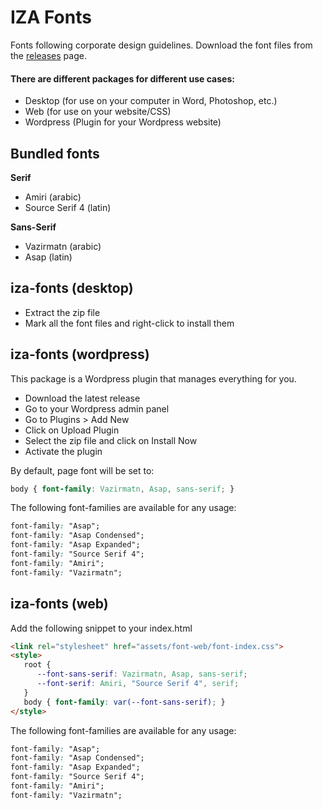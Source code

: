 # IZA Fonts
Fonts following corporate design guidelines.
Download the font files from the [releases](https://github.com/izaachen/iza-fonts/releases) page.
#### There are different packages for different use cases:
- Desktop (for use on your computer in Word, Photoshop, etc.)
- Web (for use on your website/CSS)
- Wordpress (Plugin for your Wordpress website)
## Bundled fonts
**Serif**
- Amiri (arabic)
- Source Serif 4 (latin)

**Sans-Serif**
- Vazirmatn (arabic)
- Asap (latin)
## iza-fonts (desktop)

- Extract the zip file
- Mark all the font files and right-click to install them
## iza-fonts (wordpress)

This package is a Wordpress plugin that manages everything for you.

- Download the latest release
- Go to your Wordpress admin panel
- Go to Plugins > Add New
- Click on Upload Plugin
- Select the zip file and click on Install Now
- Activate the plugin

By default, page font will be set to:
```css
body { font-family: Vazirmatn, Asap, sans-serif; }
```

The following font-families are available for any usage:
```css
font-family: "Asap";
font-family: "Asap Condensed";
font-family: "Asap Expanded";
font-family: "Source Serif 4";
font-family: "Amiri";
font-family: "Vazirmatn";
```
## iza-fonts (web)

Add the following snippet to your index.html
```html
<link rel="stylesheet" href="assets/font-web/font-index.css">
<style>
   root {
      --font-sans-serif: Vazirmatn, Asap, sans-serif;
      --font-serif: Amiri, "Source Serif 4", serif;
   }
   body { font-family: var(--font-sans-serif); }
</style>
```

The following font-families are available for any usage:
```css
font-family: "Asap";
font-family: "Asap Condensed";
font-family: "Asap Expanded";
font-family: "Source Serif 4";
font-family: "Amiri";
font-family: "Vazirmatn";
```

